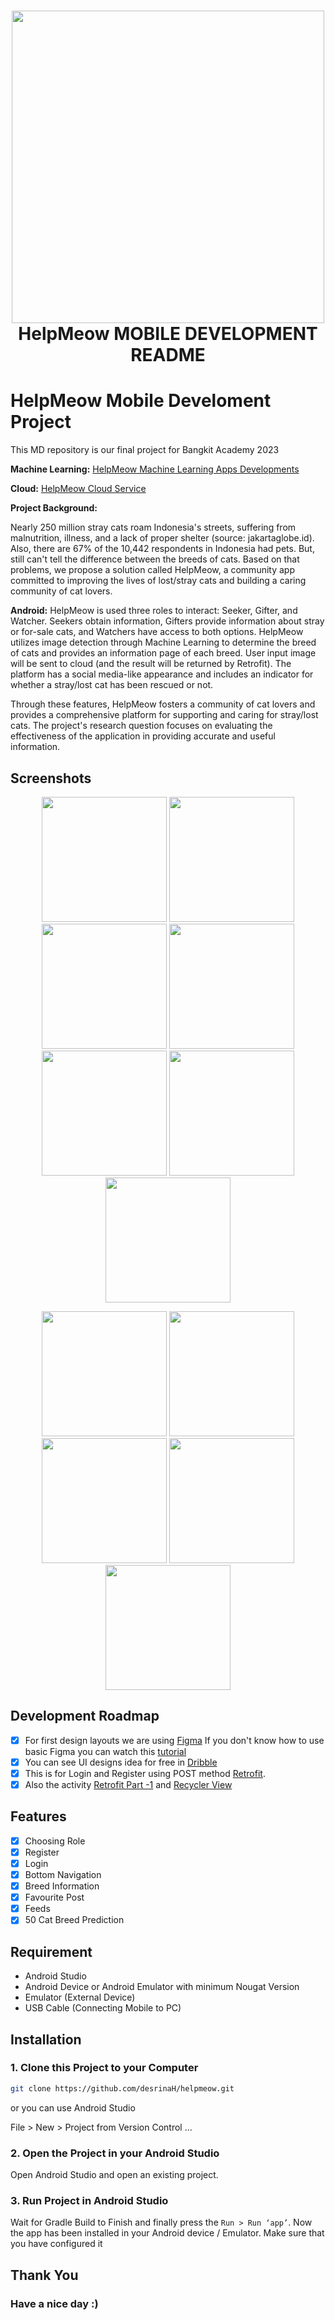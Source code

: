 <h1 align="center">
  <img align="center" src="Layout/Logo HelpMeow.png"  width="500"></img>
<br>
HelpMeow MOBILE DEVELOPMENT README
</h1>

# HelpMeow Mobile Develoment Project
This MD repository is our final project for Bangkit Academy 2023

**Machine Learning:**
[HelpMeow Machine Learning Apps Developments](https://github.com/desrinaH/helpmeow/tree/ML)

**Cloud:**
[HelpMeow Cloud Service](https://github.com/desrinaH/helpmeow/tree/backend)

**Project Background:**

Nearly 250 million stray cats roam Indonesia's streets, suffering from malnutrition, illness, and a lack of proper shelter (source: jakartaglobe.id). Also, there are 67% of the 10,442 respondents in Indonesia had pets. But, still can't tell the difference between the breeds of cats. Based on that problems, we propose a solution called HelpMeow, a community app committed to improving the lives of lost/stray cats and building a caring community of cat lovers.

**Android:**
HelpMeow is used three roles to interact: Seeker, Gifter, and Watcher. Seekers obtain information, Gifters provide information about stray or for-sale cats, and Watchers have access to both options. HelpMeow utilizes image detection through Machine Learning to determine the breed of cats and provides an information page of each breed. User input image will be sent to cloud (and the result will be returned by Retrofit). The platform has a social media-like appearance and includes an indicator for whether a stray/lost cat has been rescued or not.

Through these features, HelpMeow fosters a community of cat lovers and provides a comprehensive platform for supporting and caring for stray/lost cats. The project's research question focuses on evaluating the effectiveness of the application in providing accurate and useful information.  

## Screenshots
<p align="center">
  <img src="Layout/Loading Page.png" width="200">
  <img src="Layout/Introduction page (Gifter).png" width="200">
  <img src="Layout/Introduction page (Seeker).png" width="200">
  <img src="Layout/Introduction page (Watcher).png" width="200">
  <img src="Layout/Introduction page (Selection).png" width="200">
  <img src="Layout/Register Page.png" width="200">
  <img src="Layout/Login Page.png" width="200">
</p>

<p align="center">
  <img src="Layout/Home Page - Watcher.png" width="200">
  <img src="Layout/Favorite Page.png" width="200">
  <img src="Layout/Posting Page.png" width="200">
  <img src="Layout/Cat breed information.png" width="200">
  <img src="Layout/Profile Page.png" width="200">
</p>

## Development Roadmap
- [x] For first design layouts we are using [Figma](https://www.figma.com/file/p6pZ0fxPFmE28m1Ctwl8pY/HelpMeow?type=design&node-id=0%3A1&t=8TWV08BqtjerrZzu-1)
If you don't know how to use basic Figma you can watch this [tutorial](https://www.youtube.com/watch?v=PeGfX7W1mJk)
- [x] You can see UI designs idea for free in [Dribble](https://dribbble.com/)
- [x] This is for Login and Register using POST method [Retrofit](https://m.youtube.com/watch?v=h4HUyV6tOkc&pp=ygUcQW5kcm9pZCBzdHVkaW8gbG9naW4gc2VydmljZQ%3D%3D).
- [x] Also the activity [Retrofit Part -1](https://m.youtube.com/watch?v=5gFrXGbQsc8&pp=ygUWZ2V0IGFwaSBhbmRyb2lkIHN0dWRpbw%3D%3D) and [Recycler View](https://m.youtube.com/watch?v=_bVWsL5CHh4)

## Features
- [x] Choosing Role
- [x] Register
- [x] Login
- [x] Bottom Navigation
- [x] Breed Information
- [x] Favourite Post
- [x] Feeds
- [x] 50 Cat Breed Prediction

## Requirement
* Android Studio
* Android Device or Android Emulator with minimum Nougat Version
* Emulator (External Device)
* USB Cable (Connecting Mobile to PC)

## Installation

### 1. Clone this Project to your Computer
```bash
git clone https://github.com/desrinaH/helpmeow.git
```

or you can use Android Studio 

File > New > Project from Version Control ...

### 2. Open the Project in your Android Studio
Open Android Studio and open an existing project.

### 3. Run Project in Android Studio
Wait for Gradle Build to Finish and finally press the `Run > Run ‘app’`. Now the app has been installed in your Android device / Emulator. Make sure that you have configured it


## Thank You 
### Have a nice day :)

